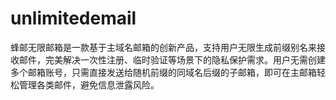 # unlimitedemail
蜂邮无限邮箱是一款基于主域名邮箱的创新产品，支持用户无限生成前缀别名来接收邮件，完美解决一次性注册、临时验证等场景下的隐私保护需求。用户无需创建多个邮箱账号，只需直接发送给随机前缀的同域名后缀的子邮箱，即可在主邮箱轻松管理各类邮件，避免信息泄露风险。
